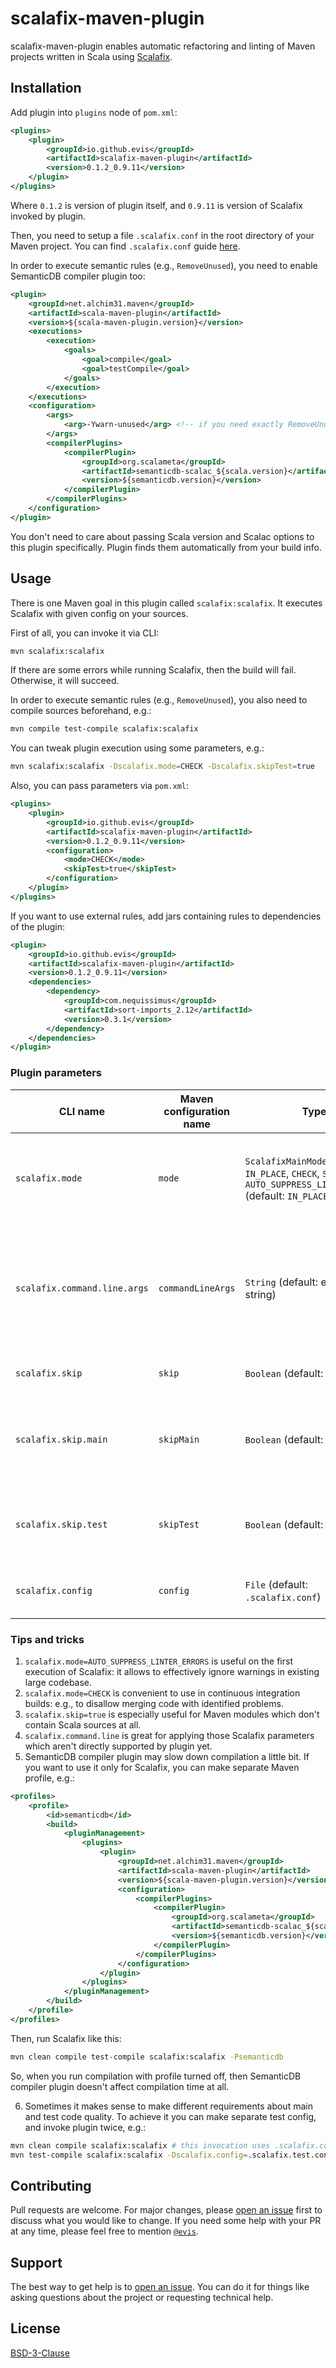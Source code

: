 # scalafix-maven-plugin

scalafix-maven-plugin enables automatic refactoring and linting of Maven projects written in Scala using [Scalafix](https://scalacenter.github.io/scalafix/).

## Installation

Add plugin into `plugins` node of `pom.xml`:

```xml
<plugins>
    <plugin>
        <groupId>io.github.evis</groupId>
        <artifactId>scalafix-maven-plugin</artifactId>
        <version>0.1.2_0.9.11</version>
    </plugin>
</plugins>
```

Where `0.1.2` is version of plugin itself, and `0.9.11` is version of Scalafix invoked by plugin.

Then, you need to setup a file `.scalafix.conf` in the root directory of your Maven project. You can find `.scalafix.conf` guide [here](https://scalacenter.github.io/scalafix/docs/users/configuration.html).

In order to execute semantic rules (e.g., `RemoveUnused`), you need to enable SemanticDB compiler plugin too:

```xml
<plugin>
    <groupId>net.alchim31.maven</groupId>
    <artifactId>scala-maven-plugin</artifactId>
    <version>${scala-maven-plugin.version}</version>
    <executions>
        <execution>
            <goals>
                <goal>compile</goal>
                <goal>testCompile</goal>
            </goals>
        </execution>
    </executions>
    <configuration>
        <args>
            <arg>-Ywarn-unused</arg> <!-- if you need exactly RemoveUnused -->
        </args>
        <compilerPlugins>
            <compilerPlugin>
                <groupId>org.scalameta</groupId>
                <artifactId>semanticdb-scalac_${scala.version}</artifactId>
                <version>${semanticdb.version}</version>
            </compilerPlugin>
        </compilerPlugins>
    </configuration>
</plugin>
```

You don't need to care about passing Scala version and Scalac options to this plugin specifically. Plugin finds them automatically from your build info.

## Usage

There is one Maven goal in this plugin called `scalafix:scalafix`. It executes Scalafix with given config on your sources.

First of all, you can invoke it via CLI:

```bash
mvn scalafix:scalafix
```

If there are some errors while running Scalafix, then the build will fail. Otherwise, it will succeed.

In order to execute semantic rules (e.g., `RemoveUnused`), you also need to compile sources beforehand, e.g.:

```bash
mvn compile test-compile scalafix:scalafix
```

You can tweak plugin execution using some parameters, e.g.:

```bash
mvn scalafix:scalafix -Dscalafix.mode=CHECK -Dscalafix.skipTest=true
```

Also, you can pass parameters via `pom.xml`:

```xml
<plugins>
    <plugin>
        <groupId>io.github.evis</groupId>
        <artifactId>scalafix-maven-plugin</artifactId>
        <version>0.1.2_0.9.11</version>
        <configuration>
            <mode>CHECK</mode>
            <skipTest>true</skipTest>
        </configuration>
    </plugin>
</plugins>
```

If you want to use external rules, add jars containing rules to dependencies of the plugin:

```xml
<plugin>
    <groupId>io.github.evis</groupId>
    <artifactId>scalafix-maven-plugin</artifactId>
    <version>0.1.2_0.9.11</version>
    <dependencies>
        <dependency>
            <groupId>com.nequissimus</groupId>
            <artifactId>sort-imports_2.12</artifactId>
            <version>0.3.1</version>
        </dependency>
    </dependencies>
</plugin>
```

### Plugin parameters

CLI name | Maven configuration name | Type | Description
--- | --- | --- | ---
`scalafix.mode` | `mode` | `ScalafixMainMode`: either `IN_PLACE`, `CHECK`, `STDOUT` or `AUTO_SUPPRESS_LINTER_ERRORS` (default: `IN_PLACE`) | Describes mode in which Scalafix runs. Description of different parameter values can be found in [Scalafix javadoc](https://static.javadoc.io/ch.epfl.scala/scalafix-interfaces/0.9.11/scalafix/interfaces/ScalafixMainMode.html).
`scalafix.command.line.args` | `commandLineArgs` | `String` (default: empty string) | Custom CLI arguments to pass into Scalafix. Description of available arguments can be found in [Scalafix CLI documentation](https://scalacenter.github.io/scalafix/docs/users/installation.html#help).
`scalafix.skip` | `skip` | `Boolean` (default: `false`) | Whether we should skip all formatting.
`scalafix.skip.main` | `skipMain` | `Boolean` (default: `false`) | Whether we should skip formatting of application/library sources (by default located in `main/scala`).
`scalafix.skip.test` | `skipTest` | `Boolean` (default: `false`) | Whether we should skip formatting of test sources (by default located in `/test/scala`).
`scalafix.config` | `config` | `File` (default: `.scalafix.conf`) | Configuration with rules to invoke for Scalafix.

### Tips and tricks

1. `scalafix.mode=AUTO_SUPPRESS_LINTER_ERRORS` is useful on the first execution of Scalafix: it allows to effectively ignore warnings in existing large codebase.
2. `scalafix.mode=CHECK` is convenient to use in continuous integration builds: e.g., to disallow merging code with identified problems.
3. `scalafix.skip=true` is especially useful for Maven modules which don't contain Scala sources at all.
4. `scalafix.command.line` is great for applying those Scalafix parameters which aren't directly supported by plugin yet.
5. SemanticDB compiler plugin may slow down compilation a little bit. If you want to use it only for Scalafix, you can make separate Maven profile, e.g.:

```xml
<profiles>
    <profile>
        <id>semanticdb</id>
        <build>
            <pluginManagement>
                <plugins>
                    <plugin>
                        <groupId>net.alchim31.maven</groupId>
                        <artifactId>scala-maven-plugin</artifactId>
                        <version>${scala-maven-plugin.version}</version>
                        <configuration>
                            <compilerPlugins>
                                <compilerPlugin>
                                    <groupId>org.scalameta</groupId>
                                    <artifactId>semanticdb-scalac_${scala.version}</artifactId>
                                    <version>${semanticdb.version}</version>
                                </compilerPlugin>
                            </compilerPlugins>
                        </configuration>
                    </plugin>
                </plugins>
            </pluginManagement>
        </build>
    </profile>
</profiles>
```

Then, run Scalafix like this:

```bash
mvn clean compile test-compile scalafix:scalafix -Psemanticdb
```

So, when you run compilation with profile turned off, then SemanticDB compiler plugin doesn't affect compilation time at all.

6. Sometimes it makes sense to make different requirements about main and test code quality. To achieve it you can make separate test config, and invoke plugin twice, e.g.:

```bash
mvn clean compile scalafix:scalafix # this invocation uses .scalafix.conf
mvn test-compile scalafix:scalafix -Dscalafix.config=.scalafix.test.conf # means that rules for test code are located in file .scalafix.test.conf
```

## Contributing
Pull requests are welcome. For major changes, please [open an issue](https://github.com/evis/scalafix-maven-plugin/issues/new) first to discuss what you would like to change.
If you need some help with your PR at any time, please feel free to mention [`@evis`](https://github.com/evis).

## Support
The best way to get help is to [open an issue](https://github.com/evis/scalafix-maven-plugin/issues/new). You can do it for things like asking questions about the project or requesting technical help.

## License
[BSD-3-Clause](https://opensource.org/licenses/BSD-3-Clause)
